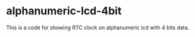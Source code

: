 # alphanumeric-lcd-4bit

This is a code for showing RTC clock on alphanumeric lcd with 4 bits data.


